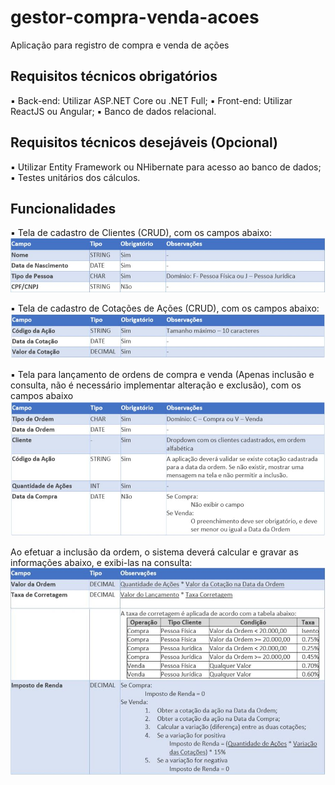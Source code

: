 # gestor-compra-venda-acoes
Aplicação para registro de compra e venda de ações

## Requisitos técnicos obrigatórios 
▪ Back-end: Utilizar ASP.NET Core ou .NET Full; 
▪ Front-end: Utilizar ReactJS ou Angular; 
▪ Banco de dados relacional.

## Requisitos técnicos desejáveis (Opcional)
▪ Utilizar Entity Framework ou NHibernate para acesso ao banco de dados; 
▪ Testes unitários dos cálculos. 

## Funcionalidades
▪ Tela de cadastro de Clientes (CRUD), com os campos abaixo: 
![Cliente](https://raw.githubusercontent.com/valdinei-ads/gestor-compra-venda-acoes/master/media/Cliente.JPG)

▪ Tela de cadastro de Cotações de Ações (CRUD), com os campos abaixo: 
![Cotacao](https://raw.githubusercontent.com/valdinei-ads/gestor-compra-venda-acoes/master/media/Cotacoes.JPG)

▪ Tela para lançamento de ordens de compra e venda (Apenas inclusão e consulta, não é necessário implementar alteração e exclusão), com os campos abaixo 
![Ordem](https://raw.githubusercontent.com/valdinei-ads/gestor-compra-venda-acoes/master/media/Ordem.JPG) 

Ao efetuar a inclusão da ordem, o sistema deverá calcular e gravar as informações abaixo, e exibi-las na consulta:
![detalhes](https://raw.githubusercontent.com/valdinei-ads/gestor-compra-venda-acoes/master/media/Detalhes.JPG)
